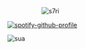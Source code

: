 ㅤㅤㅤㅤㅤㅤ<img src="https://komarev.com/ghpvc/?username=s7ri&label=✧&color=000000&style=flat" alt="s7ri" />

[![spotify-github-profile](https://spotify-github-profile.kittinanx.com/api/view?uid=313hwgmtx7kvftxvtnsgbhlr2esa&cover_image=true&theme=novatorem&show_offline=false&background_color=121212&interchange=false&bar_color=000f0d&bar_color_cover=false)](https://spotify-github-profile.kittinanx.com/api/view?uid=313hwgmtx7kvftxvtnsgbhlr2esa&redirect=true)

![sua](https://i.pinimg.com/736x/e3/c3/a6/e3c3a600b5cb26613c660691f867a56e.jpg) 
<!--
**s7ri/s7ri** is a ✨ _special_ ✨ repository because its `README.md` (this file) appears on your GitHub profile.

Here are some ideas to get you started:

- 🔭 I’m currently working on ...
- 🌱 I’m currently learning ...
- 👯 I’m looking to collaborate on ...
- 🤔 I’m looking for help with ...
- 💬 Ask me about ...
- 📫 How to reach me: ...
- 😄 Pronouns: ...
- ⚡ Fun fact: ...
-->
